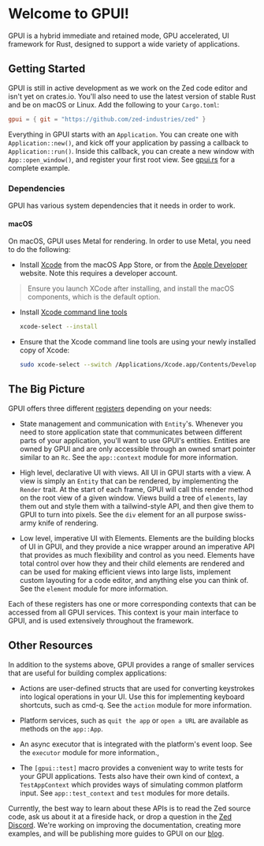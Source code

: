 # Welcome to GPUI!

GPUI is a hybrid immediate and retained mode, GPU accelerated, UI framework
for Rust, designed to support a wide variety of applications.

## Getting Started

GPUI is still in active development as we work on the Zed code editor and isn't yet on crates.io. You'll also need to use the latest version of stable Rust and be on macOS or Linux. Add the following to your `Cargo.toml`:

```toml
gpui = { git = "https://github.com/zed-industries/zed" }
```

Everything in GPUI starts with an `Application`. You can create one with `Application::new()`, and kick off your application by passing a callback to `Application::run()`. Inside this callback, you can create a new window with `App::open_window()`, and register your first root view. See [gpui.rs](https://www.gpui.rs/) for a complete example.

### Dependencies

GPUI has various system dependencies that it needs in order to work.

#### macOS

On macOS, GPUI uses Metal for rendering. In order to use Metal, you need to do the following:

- Install [Xcode](https://apps.apple.com/us/app/xcode/id497799835?mt=12) from the macOS App Store, or from the [Apple Developer](https://developer.apple.com/download/all/) website. Note this requires a developer account.

> Ensure you launch XCode after installing, and install the macOS components, which is the default option.

- Install [Xcode command line tools](https://developer.apple.com/xcode/resources/)

  ```sh
  xcode-select --install
  ```

- Ensure that the Xcode command line tools are using your newly installed copy of Xcode:

  ```sh
  sudo xcode-select --switch /Applications/Xcode.app/Contents/Developer
  ```

## The Big Picture

GPUI offers three different [registers](<https://en.wikipedia.org/wiki/Register_(sociolinguistics)>) depending on your needs:

- State management and communication with `Entity`'s. Whenever you need to store application state that communicates between different parts of your application, you'll want to use GPUI's entities. Entities are owned by GPUI and are only accessible through an owned smart pointer similar to an `Rc`. See the `app::context` module for more information.

- High level, declarative UI with views. All UI in GPUI starts with a view. A view is simply an `Entity` that can be rendered, by implementing the `Render` trait. At the start of each frame, GPUI will call this render method on the root view of a given window. Views build a tree of `elements`, lay them out and style them with a tailwind-style API, and then give them to GPUI to turn into pixels. See the `div` element for an all purpose swiss-army knife of rendering.

- Low level, imperative UI with Elements. Elements are the building blocks of UI in GPUI, and they provide a nice wrapper around an imperative API that provides as much flexibility and control as you need. Elements have total control over how they and their child elements are rendered and can be used for making efficient views into large lists, implement custom layouting for a code editor, and anything else you can think of. See the `element` module for more information.

Each of these registers has one or more corresponding contexts that can be accessed from all GPUI services. This context is your main interface to GPUI, and is used extensively throughout the framework.

## Other Resources

In addition to the systems above, GPUI provides a range of smaller services that are useful for building complex applications:

- Actions are user-defined structs that are used for converting keystrokes into logical operations in your UI. Use this for implementing keyboard shortcuts, such as cmd-q. See the `action` module for more information.

- Platform services, such as `quit the app` or `open a URL` are available as methods on the `app::App`.

- An async executor that is integrated with the platform's event loop. See the `executor` module for more information.,

- The `[gpui::test]` macro provides a convenient way to write tests for your GPUI applications. Tests also have their own kind of context, a `TestAppContext` which provides ways of simulating common platform input. See `app::test_context` and `test` modules for more details.

Currently, the best way to learn about these APIs is to read the Zed source code, ask us about it at a fireside hack, or drop a question in the [Zed Discord](https://zed.dev/community-links). We're working on improving the documentation, creating more examples, and will be publishing more guides to GPUI on our [blog](https://zed.dev/blog).
